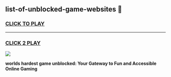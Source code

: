 
## list-of-unblocked-game-websites 👋
<h3>
<a href="https://premium.freeplayer.one?title=list-of-unblocked-game-websites&ref=14F">CLICK TO PLAY</a></h3>
<hr>

<h3>
<a href="https://premium.freeplayer.one?title=list-of-unblocked-game-websites&ref=14F">CLICK 2 PLAY</a>
  
</h3>

<a href="https://premium.freeplayer.one?title=list-of-unblocked-game-websites&ref=12F/"><img src="https://clearcache.store/games.png"></a>


**worlds hardest game unblocked: Your Gateway to Fun and Accessible Online Gaming**
